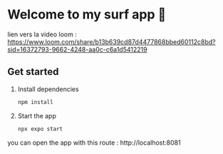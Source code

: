 # Welcome to my surf app 👋


lien vers la video loom : https://www.loom.com/share/b13b639cd87d4477868bbed60112c8bd?sid=16372793-9662-4248-aa0c-c6a1d5412219

## Get started

1. Install dependencies

   ```bash
   npm install
   ```

2. Start the app

   ```bash
   npx expo start
   ```

you can open the app with this route : http://localhost:8081